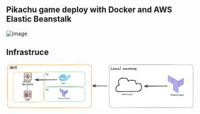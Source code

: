 ## Pikachu game deploy with Docker and AWS Elastic Beanstalk
![image](https://github.com/user-attachments/assets/0fcbe295-a2a7-4bd2-bc6c-993c2e427ffa)

## Infrastruce
![alt text](image.png)

